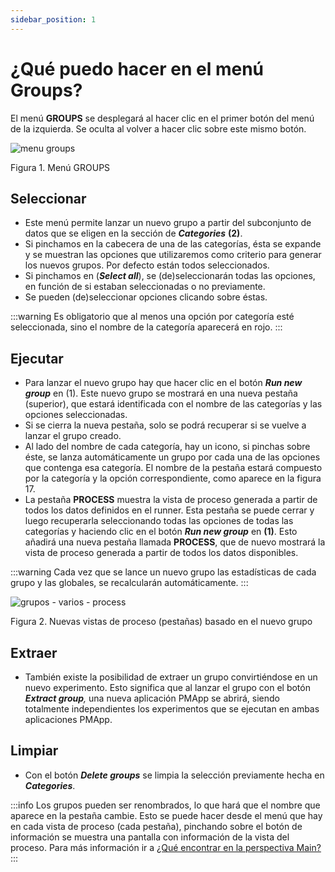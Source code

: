 ```yaml
---
sidebar_position: 1
---
```


# ¿Qué puedo hacer en el menú Groups?

El menú **GROUPS** se desplegará al hacer clic en el primer botón del menú de la izquierda. Se oculta al volver a hacer clic sobre este mismo botón.

![menu groups](/img/menu-groups.png "menu groups")

Figura 1. Menú GROUPS

## Seleccionar

*   Este menú permite lanzar un nuevo grupo a partir del subconjunto de datos que se eligen en la sección de **_Categories_** **(2)**.
*   Si pinchamos en la cabecera de una de las categorías, ésta se expande y se muestran las opciones que utilizaremos como criterio para generar los nuevos grupos. Por defecto están todos seleccionados. 
*   Si pinchamos en (**_Select all_**), se (de)seleccionarán todas las opciones, en función de si estaban seleccionadas o no previamente.
*   Se pueden (de)seleccionar opciones clicando sobre éstas.

:::warning
Es obligatorio que al menos una opción por categoría esté seleccionada, sino el nombre de la categoría aparecerá en rojo.
:::

## Ejecutar

*   Para lanzar el nuevo grupo hay que hacer clic en el botón _**Run new group**_ en (1). Este nuevo grupo se mostrará en una nueva pestaña (superior), que estará identificada con el nombre de las categorías y las opciones seleccionadas. 
*   Si se cierra la nueva pestaña, solo se podrá recuperar si se vuelve a lanzar el grupo creado.
*   Al lado del nombre de cada categoría, hay un icono, si pinchas sobre éste, se lanza automáticamente un grupo por cada una de las opciones que contenga esa categoría. El nombre de la pestaña estará compuesto por la categoría y la opción correspondiente, como aparece en la figura 17.
*   La pestaña **PROCESS** muestra la vista de proceso generada a partir de todos los datos definidos en el runner. Esta pestaña se puede cerrar y luego recuperarla seleccionando todas las opciones de todas las categorías y haciendo clic en el botón **_Run new group_** en **(1)**. Esto añadirá una nueva pestaña llamada **PROCESS**, que de nuevo mostrará la vista de proceso generada a partir de todos los datos disponibles.

:::warning
Cada vez que se lance un nuevo grupo las estadísticas de cada grupo y las globales, se recalcularán automáticamente.
:::

![grupos - varios - process](/img/grupos-varios-process.png "grupos – varios – process")

Figura 2. Nuevas vistas de proceso (pestañas) basado en el nuevo grupo

## Extraer

*   También existe la posibilidad de extraer un grupo convirtiéndose en un nuevo experimento. Esto significa que al lanzar el grupo con el botón _**Extract group**,_ una nueva aplicación PMApp se abrirá, siendo totalmente independientes los experimentos que se ejecutan en ambas aplicaciones PMApp.

## Limpiar

*   Con el botón **_Delete groups_** se limpia la selección previamente hecha en **_Categories_**.

:::info
Los grupos pueden ser renombrados, lo que hará que el nombre que aparece en la pestaña cambie. Esto se puede hacer desde el menú que hay en cada vista de proceso (cada pestaña), pinchando sobre el botón de información se muestra una pantalla con información de la vista del proceso. Para más información ir a [¿Qué encontrar en la perspectiva Main?](../main-perspective)
:::